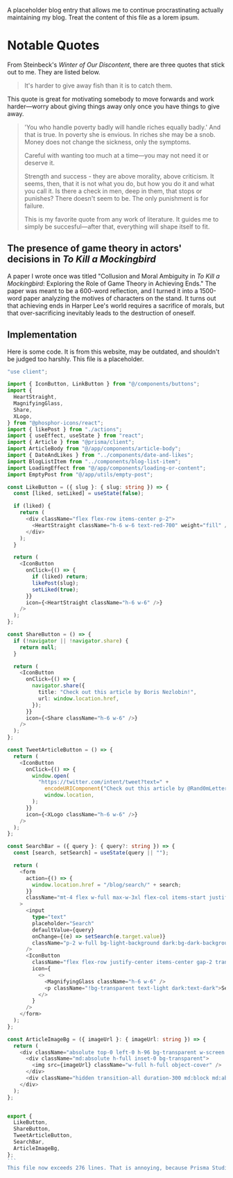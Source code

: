 A placeholder blog entry that allows me to continue procrastinating actually maintaining my blog. Treat the content of this file as a lorem ipsum.


# Notable Quotes

From Steinbeck's _Winter of Our Discontent_, there are three quotes that stick out to me. They are listed below.


> It's harder to give away fish than it is to catch them.
> 

This quote is great for motivating somebody to move forwards and work harder—worry about giving things away only once you have things to give away.

> 'You who handle poverty badly will handle riches equally badly.' And that is true. In poverty she is envious. In riches she may be a snob. Money does not change the sickness, only the symptoms.
> 
> Careful with wanting too much at a time—you may not need it or deserve it.
> 
> Strength and success - they are above morality, above criticism. It seems, then, that it is not what you do, but how you do it and what you call it. Is there a check in men, deep in them, that stops or punishes? There doesn't seem to be. The only punishment is for failure.
> 
> This is my favorite quote from any work of literature. It guides me to simply be succesful—after that, everything will shape itself to fit.
> 

## The presence of game theory in actors' decisions in _To Kill a Mockingbird_

A paper I wrote once was titled "Collusion and Moral Ambiguity in _To Kill a Mockingbird_: Exploring the Role of Game Theory in Achieving Ends." The paper was meant to be a 600-word reflection, and I turned it into a 1500-word paper analyzing the motives of characters on the stand. It turns out that achieving ends in Harper Lee's world requires a sacrifice of morals, but that over-sacrificing inevitably leads to the destruction of oneself.


## Implementation

Here is some code. It is from this website, may be outdated, and shouldn't be judged too harshly. This file is a placeholder.


````ts
"use client";

import { IconButton, LinkButton } from "@/components/buttons";
import {
  HeartStraight,
  MagnifyingGlass,
  Share,
  XLogo,
} from "@phosphor-icons/react";
import { likePost } from "./actions";
import { useEffect, useState } from "react";
import { Article } from "@prisma/client";
import ArticleBody from "@/app/components/article-body";
import { DateAndLikes } from "../components/date-and-likes";
import BlogListItem from "../components/blog-list-item";
import LoadingEffect from "@/app/components/loading-or-content";
import EmptyPost from "@/app/utils/empty-post";

const LikeButton = ({ slug }: { slug: string }) => {
  const [liked, setLiked] = useState(false);

  if (liked) {
    return (
      <div className="flex flex-row items-center p-2">
        <HeartStraight className="h-6 w-6 text-red-700" weight="fill" />
      </div>
    );
  }

  return (
    <IconButton
      onClick={() => {
        if (liked) return;
        likePost(slug);
        setLiked(true);
      }}
      icon={<HeartStraight className="h-6 w-6" />}
    />
  );
};

const ShareButton = () => {
  if (!navigator || !navigator.share) {
    return null;
  }

  return (
    <IconButton
      onClick={() => {
        navigator.share({
          title: "Check out this article by Boris Nezlobin!",
          url: window.location.href,
        });
      }}
      icon={<Share className="h-6 w-6" />}
    />
  );
};

const TweetArticleButton = () => {
  return (
    <IconButton
      onClick={() => {
        window.open(
          "https://twitter.com/intent/tweet?text=" +
            encodeURIComponent("Check out this article by @Rand0mLetterz! ") +
            window.location,
        );
      }}
      icon={<XLogo className="h-6 w-6" />}
    />
  );
};

const SearchBar = ({ query }: { query?: string }) => {
  const [search, setSearch] = useState(query || "");

  return (
    <form
      action={() => {
        window.location.href = "/blog/search/" + search;
      }}
      className="mt-4 flex w-full max-w-3xl flex-col items-start justify-center gap-2"
    >
      <input
        type="text"
        placeholder="Search"
        defaultValue={query}
        onChange={(e) => setSearch(e.target.value)}
        className="p-2 w-full bg-light-background dark:bg-dark-background text-light-foreground dark:text-dark-foreground border border-light-foreground dark:border-dark-foreground rounded-md focus:outline-none focus:ring-2 focus:ring-light-foreground dark:focus:ring-dark-foreground"
      />
      <IconButton
        className="flex flex-row justify-center items-center gap-2 transition-all duration-300"
        icon={
          <>
            <MagnifyingGlass className="h-6 w-6" />
            <p className="!bg-transparent text-light dark:text-dark">Search</p>
          </>
        }
      />
    </form>
  );
};

const ArticleImageBg = ({ imageUrl }: { imageUrl: string }) => {
  return (
    <div className="absolute top-0 left-0 h-96 bg-transparent w-screen z-0">
      <div className="md:absolute h-full inset-0 bg-transparent">
        <img src={imageUrl} className="w-full h-full object-cover" />
      </div>
      <div className="hidden transition-all duration-300 md:block md:absolute bg-transparent dark:bg-transparent inset-0 bg-gradient-to-t from-light-background dark:from-dark-background to-transparent" />
    </div>
  );
};


export {
  LikeButton,
  ShareButton,
  TweetArticleButton,
  SearchBar,
  ArticleImageBg,
};
```
This file now exceeds 276 lines. That is annoying, because Prisma Studio does not support pasting in newlines. They must be added manually, so that is what I am off to do.
````
